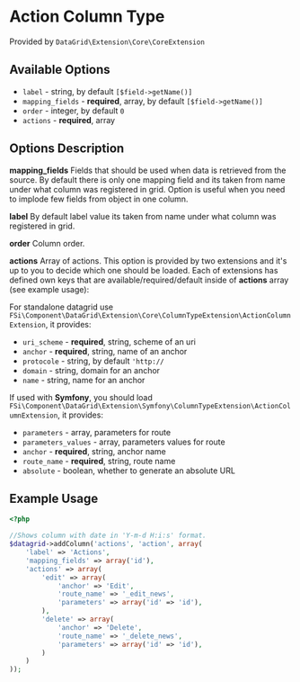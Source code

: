 # Action Column Type #

Provided by ``DataGrid\Extension\Core\CoreExtension``

## Available Options ##

* ``label`` - string, by default ``[$field->getName()]``
* ``mapping_fields`` - **required**, array, by default ``[$field->getName()]``
* ``order`` - integer, by default ``0``
* ``actions`` - **required**, array

## Options Description ##

**mapping_fields** Fields that should be used when data is retrieved from the source. By default there is only one mapping
field and its taken from name under what column was registered in grid.
Option is useful when you need to implode few fields from object in one column.

**label** By default label value its taken from name under what column was registered in grid.

**order** Column order.

**actions** Array of actions. This option is provided by two extensions and it's up to you to decide which one should be loaded. Each of extensions has defined own keys that are available/required/default inside of **actions** array (see example usage):

For standalone datagrid use ``FSi\Component\DataGrid\Extension\Core\ColumnTypeExtension\ActionColumnExtension``, it provides:

 * ``uri_scheme`` - **required**, string, scheme of an uri
 * ``anchor`` - **required**, string, name of an anchor
 * ``protocole`` - string, by default ``'http://``
 * ``domain`` - string, domain for an anchor
 * ``name`` - string, name for an anchor

If used with **Symfony**, you should load ``FSi\Component\DataGrid\Extension\Symfony\ColumnTypeExtension\ActionColumnExtension``, it provides:

 * ``parameters`` - array, parameters for route
 * ``parameters_values`` - array, parameters values for route
 * ``anchor`` - **required**, string, anchor name
 * ``route_name`` - **required**, string, route name
 * ``absolute`` - boolean, whether to generate an absolute URL

## Example Usage ##

``` php
<?php

//Shows column with date in 'Y-m-d H:i:s' format.
$datagrid->addColumn('actions', 'action', array(
    'label' => 'Actions',
    'mapping_fields' => array('id'),
    'actions' => array(
        'edit' => array(
            'anchor' => 'Edit',
            'route_name' => '_edit_news',
            'parameters' => array('id' => 'id'),
        ),
        'delete' => array(
            'anchor' => 'Delete',
            'route_name' => '_delete_news',
            'parameters' => array('id' => 'id'),
        )
    )
));

```